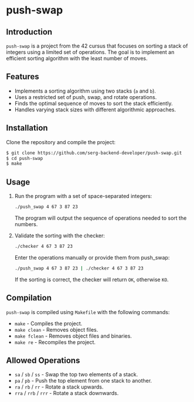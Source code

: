 # push-swap

## Introduction
`push-swap` is a project from the 42 cursus that focuses on sorting a stack of integers using a limited set of operations. The goal is to implement an efficient sorting algorithm with the least number of moves.

## Features
- Implements a sorting algorithm using two stacks (`a` and `b`).
- Uses a restricted set of push, swap, and rotate operations.
- Finds the optimal sequence of moves to sort the stack efficiently.
- Handles varying stack sizes with different algorithmic approaches.

## Installation
Clone the repository and compile the project:
```sh
$ git clone https://github.com/serg-backend-developer/push-swap.git
$ cd push-swap
$ make
```

## Usage
1. Run the program with a set of space-separated integers:
   ```sh
   ./push_swap 4 67 3 87 23
   ```
   The program will output the sequence of operations needed to sort the numbers.

2. Validate the sorting with the checker:
   ```sh
   ./checker 4 67 3 87 23
   ```
   Enter the operations manually or provide them from push_swap:
   ```sh
   ./push_swap 4 67 3 87 23 | ./checker 4 67 3 87 23
   ```
   If the sorting is correct, the checker will return `OK`, otherwise `KO`.

## Compilation
`push-swap` is compiled using `Makefile` with the following commands:
- `make` - Compiles the project.
- `make clean` - Removes object files.
- `make fclean` - Removes object files and binaries.
- `make re` - Recompiles the project.

## Allowed Operations
- `sa` / `sb` / `ss` - Swap the top two elements of a stack.
- `pa` / `pb` - Push the top element from one stack to another.
- `ra` / `rb` / `rr` - Rotate a stack upwards.
- `rra` / `rrb` / `rrr` - Rotate a stack downwards.


